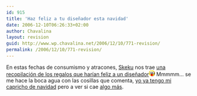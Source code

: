 ```yaml
---
id: 915
title: 'Haz feliz a tu diseñador esta navidad'
date: 2006-12-10T06:26:33+02:00
author: Chavalina
layout: revision
guid: http://www.wp.chavalina.net/2006/12/10/771-revision/
permalink: /2006/12/10/771-revision/
---
```

En estas fechas de consumismo y atracones, <a href="http://www.criteriondg.info/wordpress/" target="_blank">Skeku</a> nos trae <a href="http://www.criteriondg.info/wordpress/archives/2006/12/10/haz-feliz-a-tu-disenador-esta-navidad/" target="_blank">una recopilación de los regalos que harían feliz a un diseñador</a>![emo](/imagenes/emoticonos/ojosaltones.gif) Mmmmm… se me hace la boca agua con las cosillas que comenta, <a href="http://chavalina.net/comentar.php?idpost=767" target="_blank">yo ya tengo mi capricho de navidad</a> pero a ver si cae <a href="http://www.alternate.es/html/productDetails.html?artno=V4LU09" target="_blank">algo más</a>.